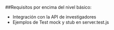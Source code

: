 ##Requisitos por encima del nivel básico:

* Integración con la API de investigadores
* Ejemplos de Test mock y stub en server.test.js
